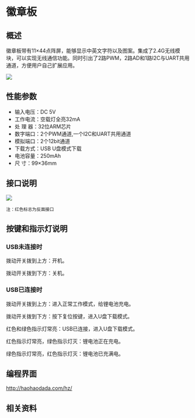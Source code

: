 # 徽章板

## 概述

徽章板带有11×44点阵屏，能够显示中英文字符以及图案。集成了2.4G无线模块，可以实现无线通信功能。同时引出了2路PWM，2路AD和1路I2C与UART共用通道，方便用户自己扩展应用。

![](../../.gitbook/assets/huizhang-1.png)

## 性能参数

* 输入电压：DC 5V
* 工作电流：空载灯全亮32mA
* 处 理 器：32位ARM芯片
* 数字端口：2个PWM通道,一个I2C和UART共用通道
* 模拟端口：2个12bit通道
* 下载方式：USB U盘模式下载
* 电池容量：250mAh
* 尺    寸：99×36mm

## 接口说明

![](../../.gitbook/assets/huizhang-2.png)

```text
注：红色标志为反面接口
```

## 按键和指示灯说明

### USB未连接时

拨动开关拨到上方：开机。

拨动开关拨到下方：关机。

### USB已连接时

拨动开关拨到上方：进入正常工作模式，给锂电池充电。

拨动开关拨到下方：按下复位按键，进入U盘下载模式。

红色和绿色指示灯常亮：USB已连接，进入U盘下载模式。

红色指示灯常亮，绿色指示灯灭：锂电池正在充电。

绿色指示灯常亮，红色指示灯灭：锂电池已充满电。

## 编程界面

http://haohaodada.com/hz/

## 相关资料

